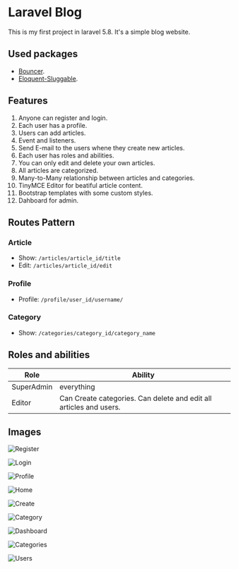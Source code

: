 # Laravel Blog 
This is my first project in laravel 5.8. It's a simple blog website.
## Used packages
* [Bouncer](https://github.com/JosephSilber/bouncer).
* [Eloquent-Sluggable](https://github.com/cviebrock/eloquent-sluggable).

## Features
1. Anyone can register and login.
2. Each user has a profile.
3. Users can add articles.
4. Event and listeners.
5. Send E-mail to the users whene they create new articles.
6. Each user has roles and abilities.
7. You can only edit and delete your own articles.
8. All articles are categorized.
9. Many-to-Many relationship between articles and categories.
10. TinyMCE Editor for beatiful article content.
11. Bootstrap templates with some custom styles.
12. Dahboard for admin.

## Routes Pattern
### Article
- Show: `/articles/article_id/title`
- Edit: `/articles/article_id/edit`

### Profile
- Profile: `/profile/user_id/username/`

### Category
- Show: `/categories/category_id/category_name`

## Roles and abilities
Role | Ability
------------ | -------------
SuperAdmin | everything
Editor | Can Create categories. Can delete and edit all articles and users.

## Images
![Register](Docs/images/Register.png)

![Login](Docs/images/Login.png)

![Profile](Docs/images/Profile.png)

![Home](Docs/images/Home.png)

![Create](Docs/images/Create.png)

![Category](Docs/images/Category.png)

![Dashboard](Docs/images/Dashboard.png)

![Categories](Docs/images/Categories.png)

![Users](Docs/images/Users.png)